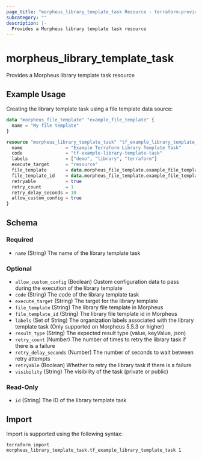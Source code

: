 ```yaml
---
page_title: "morpheus_library_template_task Resource - terraform-provider-morpheus"
subcategory: ""
description: |-
  Provides a Morpheus library template task resource
---
```


# morpheus_library_template_task

Provides a Morpheus library template task resource

## Example Usage

Creating the library template task using a file template data source:

```terraform
data "morpheus_file_template" "example_file_template" {
  name = "My file template"
}

resource "morpheus_library_template_task" "tf_example_library_template_task" {
  name                = "Example Terraform Library Template Task"
  code                = "tf-example-library-template-task"
  labels              = ["demo", "library", "terraform"]
  execute_target      = "resource"
  file_template       = data.morpheus_file_template.example_file_template.name
  file_template_id    = data.morpheus_file_template.example_file_template.id
  retryable           = true
  retry_count         = 1
  retry_delay_seconds = 10
  allow_custom_config = true
}
```

<!-- schema generated by tfplugindocs -->
## Schema

### Required

- `name` (String) The name of the library template task

### Optional

- `allow_custom_config` (Boolean) Custom configuration data to pass during the execution of the library template
- `code` (String) The code of the library template task
- `execute_target` (String) The target for the library template
- `file_template` (String) The library file template in Morpheus
- `file_template_id` (String) The library file template id in Morpheus
- `labels` (Set of String) The organization labels associated with the library template task (Only supported on Morpheus 5.5.3 or higher)
- `result_type` (String) The expected result type (value, keyValue, json)
- `retry_count` (Number) The number of times to retry the library task if there is a failure
- `retry_delay_seconds` (Number) The number of seconds to wait between retry attempts
- `retryable` (Boolean) Whether to retry the library task if there is a failure
- `visibility` (String) The visibility of the task (private or public)

### Read-Only

- `id` (String) The ID of the library template task

## Import

Import is supported using the following syntax:

```shell
terraform import morpheus_library_template_task.tf_example_library_template_task 1
```
